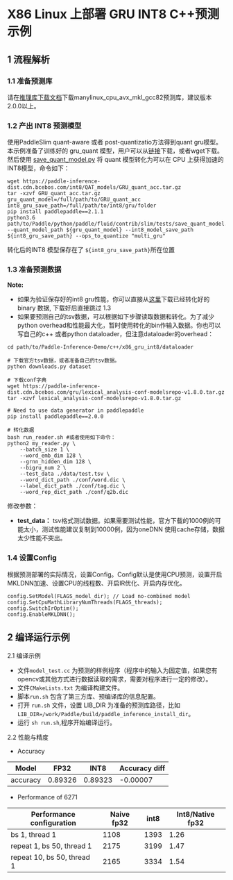 # X86 Linux 上部署 GRU INT8 C++预测示例

## 1 流程解析

### 1.1 准备预测库

请在[推理库下载文档](https://paddleinference.paddlepaddle.org.cn/user_guides/download_lib.html)下载manylinux_cpu_avx_mkl_gcc82预测库，建议版本2.0.0以上。

### 1.2 产出 INT8 预测模型

使用PaddleSlim quant-aware 或者 post-quantizatio方法得到quant gru模型。
本示例准备了训练好的 gru_quant 模型，用户可以从[链接](https://paddle-inference-dist.cdn.bcebos.com/int8/QAT_models/GRU_quant_acc.tar.gz)下载，或者wget下载。然后使用 [save_quant_model.py](https://github.com/PaddlePaddle/Paddle/blob/develop/python/paddle/fluid/contrib/slim/tests/save_quant_model.py) 将 quant 模型转化为可以在 CPU 上获得加速的INT8模型，命令如下：

```
wget https://paddle-inference-dist.cdn.bcebos.com/int8/QAT_models/GRU_quant_acc.tar.gz
tar -xzvf GRU_quant_acc.tar.gz
gru_quant_model=/full/path/to/GRU_quant_acc
int8_gru_save_path=/full/path/to/int8/gru/folder
pip install paddlepaddle==2.1.1
python3.6 path/to/Paddle/python/paddle/fluid/contrib/slim/tests/save_quant_model.py --quant_model_path ${gru_quant_model} --int8_model_save_path ${int8_gru_save_path} --ops_to_quantize "multi_gru"
```

转化后的INT8 模型保存在了 `${int8_gru_save_path}`所在位置

### 1.3 准备预测数据

**Note:**
- 如果为验证保存好的int8 gru性能，你可以直接从[这里](https://paddle-inference-dist.cdn.bcebos.com/gru/GRU_eval_data.tar.gz)下载已经转化好的 binary 数据, 下载好后直接跳过 1.3
- 如果要预测自己的tsv数据，可以根据如下步骤读取数据和转化。为了减少python overhead和性能最大化，暂时使用转化的bin作输入数据。你也可以写自己的c++ 或者python dataloader，但注意dataloader的overhead：

```
cd path/to/Paddle-Inference-Demo/c++/x86_gru_int8/dataloader

# 下载官方tsv数据，或者准备自己的tsv数据。
python downloads.py dataset

# 下载conf字典
wget https://paddle-inference-dist.cdn.bcebos.com/gru/lexical_analysis-conf-modelsrepo-v1.8.0.tar.gz
tar -xzvf lexical_analysis-conf-modelsrepo-v1.8.0.tar.gz

# Need to use data generator in paddlepaddle
pip install paddlepaddle==2.0.0 

# 转化数据
bash run_reader.sh #或者使用如下命令：
python2 my_reader.py \
    --batch_size 1 \
    --word_emb_dim 128 \
    --grnn_hidden_dim 128 \
    --bigru_num 2 \
    --test_data ./data/test.tsv \ 
    --word_dict_path ./conf/word.dic \
    --label_dict_path ./conf/tag.dic \
    --word_rep_dict_path ./conf/q2b.dic
```
修改参数：
- **test_data：** tsv格式测试数据。如果需要测试性能，官方下载的1000例的可能太小，测试性能建议复制到10000例，因为oneDNN 使用cache存储，数据太少性能不突出。

### 1.4 设置Config

根据预测部署的实际情况，设置Config。Config默认是使用CPU预测，设置开启MKLDNN加速、设置CPU的线程数、开启IR优化、开启内存优化。

```
config.SetModel(FLAGS_model_dir); // Load no-combined model
config.SetCpuMathLibraryNumThreads(FLAGS_threads);
config.SwitchIrOptim();
config.EnableMKLDNN();
```

## 2 编译运行示例

2.1 编译示例

- 文件`model_test.cc` 为预测的样例程序（程序中的输入为固定值，如果您有opencv或其他方式进行数据读取的需求，需要对程序进行一定的修改）。
- 文件`CMakeLists.txt` 为编译构建文件。
- 脚本`run.sh` 包含了第三方库、预编译库的信息配置。
- 打开 `run.sh` 文件，设置 LIB_DIR 为准备的预测库路径，比如 `LIB_DIR=/work/Paddle/build/paddle_inference_install_dir`。
- 运行 `sh run.sh`,程序开始编译运行。

2.2 性能与精度

* Accuracy
  
|  Model  | FP32    | INT8   | Accuracy diff|
|---------|---------|--------|--------------|
|accuracy | 0.89326 |0.89323 |  -0.00007    |

* Performance of 6271

| Performance configuration  | Naive fp32        | int8 | Int8/Native fp32 |
|----------------------------|-------------------|------|------------------|
| bs 1, thread 1             | 1108              | 1393 | 1.26             |
| repeat 1, bs 50, thread 1  | 2175              | 3199 | 1.47             |
| repeat 10, bs 50, thread 1 | 2165              | 3334 | 1.54             |
